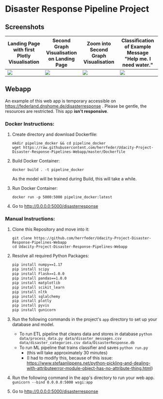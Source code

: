 # Disaster Response Pipeline Project

## Screenshots

|  Landing Page with first Plotly Visualisation | Second Graph Visualisation on Landing Page |  Zoom into Second Graph Visualisation | Classification of Example Message "Help me. I need water." |
|--------------------------------------|--------------------------------------|--------------------------------------|--------------------------------------|
| ![](https://imgur.com/xTMDsW5.jpg) | ![](https://imgur.com/paJIsXT.jpg) | ![](https://imgur.com/bS8uYnF.jpg) | ![](https://imgur.com/95ZeX3K.jpg) |


## Webapp

An example of this web app is temporary accessible on https://federland.dnshome.de/disasterresponse .
Please be gentle, the resources are restricted. This app __isn't responsive__.

### Docker Instructions:
1. Create directory and download Dockerfile:
    ```
    mkdir pipeline_docker && cd pipeline_docker
    wget https://raw.githubusercontent.com/herrfeder/Udacity-Project-Disaster-Response-Pipelines-Webapp/master/Dockerfile
    ```

2. Build Docker Container:
    ```
    docker build . -t pipeline_docker
    ```
    As the model will be trained during Build, this will take a while.
    
3. Run Docker Container:
    ```
    docker run -p 5000:5000 pipeline_docker:latest
    ```

4. Go to http://0.0.0.0:5000/disasterresponse

### Manual Instructions:
1. Clone this Repository and move into it:
    ```
    git clone https://github.com/herrfeder/Udacity-Project-Disaster-Response-Pipelines-Webapp
    cd Udacity-Project-Disaster-Response-Pipelines-Webapp
    ```

2. Resolve all required Python Packages:
    ```bash
    pip install numpy==1.17
    pip install scipy
    pip install Flask==1.0.0
    pip install pandas==1.0.0
    pip install matplotlib
    pip install scikit_learn
    pip install nltk
    pip install sqlalchemy
    pip install plotly
    pip install pyvis
    pip install gunicorn
    ```

3. Run the following commands in the project's `app` directory to set up your database and model.

    - To run ETL pipeline that cleans data and stores in database
        `python data/process_data.py data/disaster_messages.csv data/disaster_categories.csv data/DisasterResponse.db`
    - To run ML pipeline that trains classifier and saves
        `python run.py` 
        * (this will take approximately 30 minutes)
        * (I had to modify this, because of this issue: https://www.stefaanlippens.net/python-pickling-and-dealing-with-attributeerror-module-object-has-no-attribute-thing.html)

4. Run the following command in the app's directory to run your web app.
    `gunicorn --bind 0.0.0.0:5000 wsgi:app`

5. Go to http://0.0.0.0:5000/disasterresponse
